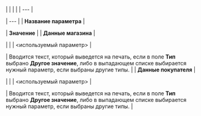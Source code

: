 |  |  |  |
| --- |

| --- |
| **Название параметра** |

| **Значение** |
| **Данные магазина** |

| |
| <используемый параметр> |

| Вводится текст, который выведется на печать, если в поле **Тип** выбрано **Другое значение**, либо в выпадающем списке выбирается нужный параметр, если выбраны другие типы. |
| **Данные покупателя** |

| |
| <используемый параметр> |

| Вводится текст, который выведется на печать, если в поле **Тип** выбрано **Другое значение**, либо в выпадающем списке выбирается нужный параметр, если выбраны другие типы. |

<!--
<h4>Кнопки управления

| Кнопка | Описание |
| --- |

|
| Сохранить | Сохранение изменений, выполненных на данной странице. |
| Применить |